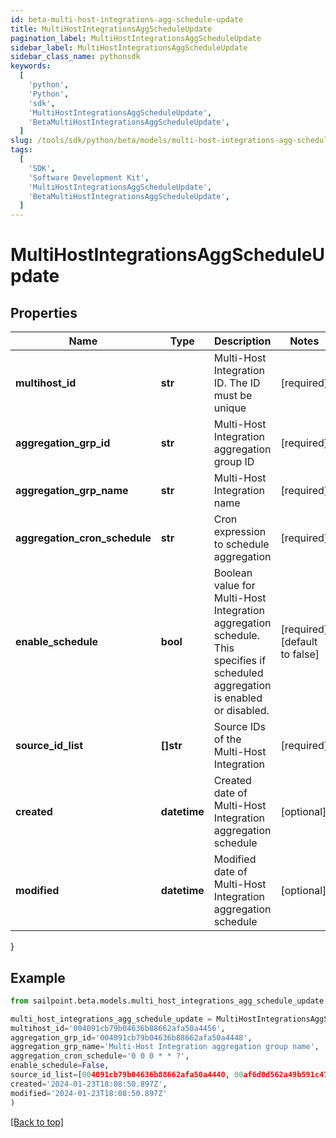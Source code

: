 ```yaml
---
id: beta-multi-host-integrations-agg-schedule-update
title: MultiHostIntegrationsAggScheduleUpdate
pagination_label: MultiHostIntegrationsAggScheduleUpdate
sidebar_label: MultiHostIntegrationsAggScheduleUpdate
sidebar_class_name: pythonsdk
keywords:
  [
    'python',
    'Python',
    'sdk',
    'MultiHostIntegrationsAggScheduleUpdate',
    'BetaMultiHostIntegrationsAggScheduleUpdate',
  ]
slug: /tools/sdk/python/beta/models/multi-host-integrations-agg-schedule-update
tags:
  [
    'SDK',
    'Software Development Kit',
    'MultiHostIntegrationsAggScheduleUpdate',
    'BetaMultiHostIntegrationsAggScheduleUpdate',
  ]
---
```


# MultiHostIntegrationsAggScheduleUpdate

## Properties

| Name | Type | Description | Notes |
| --- | --- | --- | --- |
| **multihost_id** | **str** | Multi-Host Integration ID. The ID must be unique | [required] |
| **aggregation_grp_id** | **str** | Multi-Host Integration aggregation group ID | [required] |
| **aggregation_grp_name** | **str** | Multi-Host Integration name | [required] |
| **aggregation_cron_schedule** | **str** | Cron expression to schedule aggregation | [required] |
| **enable_schedule** | **bool** | Boolean value for Multi-Host Integration aggregation schedule. This specifies if scheduled aggregation is enabled or disabled. | [required][default to false] |
| **source_id_list** | **[]str** | Source IDs of the Multi-Host Integration | [required] |
| **created** | **datetime** | Created date of Multi-Host Integration aggregation schedule | [optional] |
| **modified** | **datetime** | Modified date of Multi-Host Integration aggregation schedule | [optional] |

}

## Example

```python
from sailpoint.beta.models.multi_host_integrations_agg_schedule_update import MultiHostIntegrationsAggScheduleUpdate

multi_host_integrations_agg_schedule_update = MultiHostIntegrationsAggScheduleUpdate(
multihost_id='004091cb79b04636b88662afa50a4456',
aggregation_grp_id='004091cb79b04636b88662afa50a4448',
aggregation_grp_name='Multi-Host Integration aggregation group name',
aggregation_cron_schedule='0 0 0 * * ?',
enable_schedule=False,
source_id_list=[004091cb79b04636b88662afa50a4440, 00af6d0d562a49b591c47be908740542],
created='2024-01-23T18:08:50.897Z',
modified='2024-01-23T18:08:50.897Z'
)

```

[[Back to top]](#)
